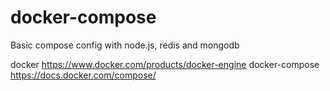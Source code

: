 # docker-compose
Basic compose config with node.js, redis and mongodb

docker https://www.docker.com/products/docker-engine
docker-compose https://docs.docker.com/compose/
